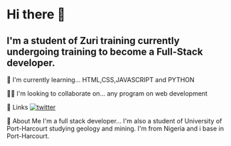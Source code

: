 # Hi there 👋 

## I'm a student of Zuri training currently undergoing training to become a Full-Stack developer.

🧠 I'm currently learning... HTML,CSS,JAVASCRIPT and PYTHON

👯‍♀️ I'm looking to collaborate on... any program on web development

🔗 Links
[![twitter](https://img.shields.io/badge/twitter-1DA1F2?style=for-the-badge&logo=twitter&logoColor=white)](https://twitter.com/emmizychuks )

🚀 About Me
I'm a full stack developer...
I'm also a student of University of Port-Harcourt studying geology and mining.
I'm from Nigeria and i base in Port-Harcourt.



<!--
**Emmizychuks/Emmizychuks** is a ✨ _special_ ✨ repository because its `README.md` (this file) appears on your GitHub profile.


